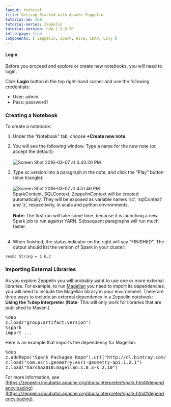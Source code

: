```yaml
---
layout: tutorial
title: Getting Started with Apache Zeppelin
tutorial-id: 368
tutorial-series: Zeppelin
tutorial-version: hdp-2.5.0-TP
intro-page: true
components: [ Zeppelin, Spark, Hive, LDAP, Livy ]
---
```


#### Login

Before you proceed and explore or create new notebooks, you will need to login.

Click **Login** button in the top right-hand corner and use the following credentials:

* User: admin
* Pass: password1

### **Creating a Notebook**

To create a notebook:

1. Under the “Notebook” tab, choose **+Create new note**.

2.  You will see the following window. Type a name for the new note (or accept the default): <br><br>![Screen Shot 2016-03-07 at 4.43.20 PM](http://hortonworks.com/wp-content/uploads/2016/03/Screen-Shot-2016-03-07-at-4.43.20-PM-300x112.png)

3.  Type sc.version into a paragraph in the note, and click the “Play” button (blue triangle): <br><br>![Screen Shot 2016-03-07 at 4.51.46 PM](http://hortonworks.com/wp-content/uploads/2016/03/Screen-Shot-2016-03-07-at-4.51.46-PM-300x21.png)<br>
SparkContext, SQLContext, ZeppelinContext will be created automatically. They will be exposed as variable names ‘sc’, ‘sqlContext’ and ‘z’, respectively, in scala and python environments.<br><br>
**Note:** The first run will take some time, because it is launching a new Spark job to run against YARN. Subsequent paragraphs will run much faster.<br><br>

4.  When finished, the status indicator on the right will say "FINISHED". The output should list the version of Spark in your cluster: <br>

  ~~~
  res0: String = 1.6.2
  ~~~

### **Importing External Libraries**

As you explore Zeppelin you will probably want to use one or more external libraries. For example, to run [Magellan](http://hortonworks.com/blog/magellan-geospatial-analytics-in-spark/) you need to import its dependencies; you will need to include the Magellan library in your environment. There are three ways to include an external dependency in a Zeppelin notebook: **Using the %dep interpreter** (**Note**: This will only work for libraries that are published to Maven.)

<pre>%dep
z.load("group:artifact:version")
%spark
import ...</pre>

Here is an example that imports the dependency for Magellan:

<pre>%dep
z.addRepo("Spark Packages Repo").url("http://dl.bintray.com/spark-packages/maven")
z.load("com.esri.geometry:esri-geometry-api:1.2.1")
z.load("harsha2010:magellan:1.0.3-s_2.10")</pre>

For more information, see [https://zeppelin.incubator.apache.org/docs/interpreter/spark.html#dependencyloading](https://zeppelin.incubator.apache.org/docs/interpreter/spark.html#dependencyloading).
